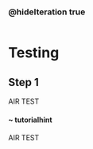 ### @hideIteration true 

```blocks
```

# Testing

## Step 1
AIR TEST

#### ~ tutorialhint 
AIR TEST



